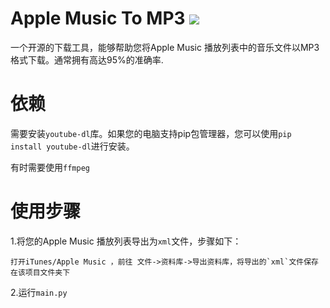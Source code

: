# Apple Music To MP3 ![](https://camo.githubusercontent.com/78f47a09877ba9d28da1887a93e5c3bc2efb309c1e910eb21135becd2998238a/68747470733a2f2f696d672e736869656c64732e696f2f62616467652f4c6963656e73652d4d49542d79656c6c6f772e737667)
一个开源的下载工具，能够帮助您将Apple Music 播放列表中的音乐文件以MP3格式下载。通常拥有高达95%的准确率.
# 依赖
需要安装`youtube-dl`库。如果您的电脑支持pip包管理器，您可以使用`pip install youtube-dl`进行安装。

有时需要使用`ffmpeg`
# 使用步骤  

1.将您的Apple Music 播放列表导出为`xml`文件，步骤如下：

    打开iTunes/Apple Music ，前往 文件->资料库->导出资料库，将导出的`xml`文件保存在该项目文件夹下
2.运行`main.py`